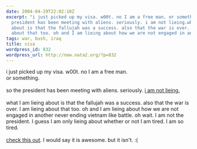 ```yaml
---
date: 2004-04-29T22:02:10Z
excerpt: "i just picked up my visa. w00t. no I am a free man. or something. \nso the
  president has been meeting with aliens. seriously. i am not lieing.what I am lieing
  about is that the fallujah was a success. also that the war is over. I am lieing
  about that too. oh and I am lieing about how we are not engaged in anot..."
tags: war, bush, iraq
title: visa
wordpress_id: 832
wordpress_url: http://new.nata2.org/?p=832
---
```


i just picked up my visa. w00t. no I am a free man. <br/>or something. 
<br/><br/>so the president has been meeting with aliens. seriously. <a href="http://www.ufowatchdog.com/images/alien-bush.jpg">i am not lieing.</a><br/><br/>what I am lieing about is that the fallujah was a success. also that the war is over. I am lieing about that too. oh and I am lieing about how we are not engaged in another never ending vietnam like battle. oh wait. I am not the president. I guess I am only lieing about whether or not I am tired. I am so tired. 
<br/><br/><a href="http://www.washingtonpost.com/wp-srv/world/iraq/casualties/facesofthefallen.htm">check this out</a>. I would say it is awesome. but it isn't. :(

